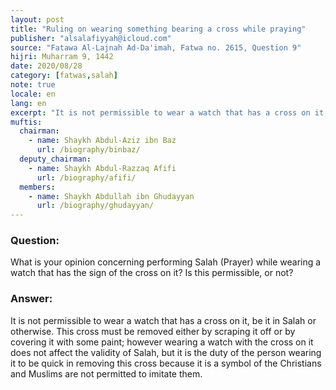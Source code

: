 ```yaml
---
layout: post
title: "Ruling on wearing something bearing a cross while praying"
publisher: "alsalafiyyah@icloud.com"
source: "Fatawa Al-Lajnah Ad-Da'imah, Fatwa no. 2615, Question 9"
hijri: Muharram 9, 1442
date: 2020/08/28
category: [fatwas,salah]
note: true
locale: en
lang: en
excerpt: "It is not permissible to wear a watch that has a cross on it, be it in Salah or otherwise. This cross must be removed either by scraping it off or by covering it with some paint."
muftis:
  chairman: 
    - name: Shaykh Abdul-Aziz ibn Baz
      url: /biography/binbaz/
  deputy_chairman:
    - name: Shaykh Abdul-Razzaq Afifi
      url: /biography/afifi/
  members: 
    - name: Shaykh Abdullah ibn Ghudayyan
      url: /biography/ghudayyan/
---
```


### Question: 

What is your opinion concerning performing Salah (Prayer) while wearing a watch that has the sign of the cross on it? Is this permissible, or not?

### Answer:

It is not permissible to wear a watch that has a cross on it, be it in Salah or otherwise. This cross must be removed either by scraping it off or by covering it with some paint; however wearing a watch with the cross on it does not affect the validity of Salah, but it is the duty of the person wearing it to be quick in removing this cross because it is a symbol of the Christians and Muslims are not permitted to imitate them.

